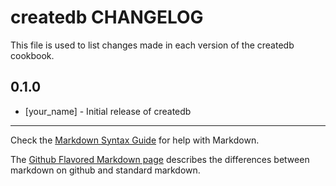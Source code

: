 createdb CHANGELOG
==================

This file is used to list changes made in each version of the createdb cookbook.

0.1.0
-----
- [your_name] - Initial release of createdb

- - -
Check the [Markdown Syntax Guide](http://daringfireball.net/projects/markdown/syntax) for help with Markdown.

The [Github Flavored Markdown page](http://github.github.com/github-flavored-markdown/) describes the differences between markdown on github and standard markdown.
